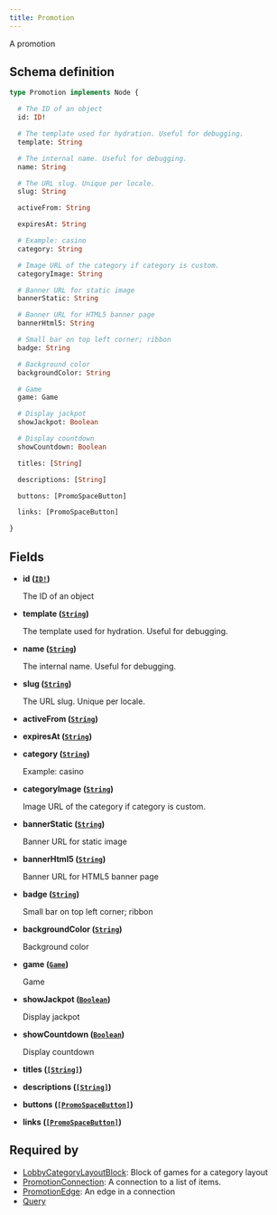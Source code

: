 ```yaml
---
title: Promotion
---
```


A promotion

## Schema definition
```graphql
type Promotion implements Node {

  # The ID of an object
  id: ID!

  # The template used for hydration. Useful for debugging.
  template: String

  # The internal name. Useful for debugging.
  name: String

  # The URL slug. Unique per locale.
  slug: String

  activeFrom: String

  expiresAt: String

  # Example: casino
  category: String

  # Image URL of the category if category is custom.
  categoryImage: String

  # Banner URL for static image
  bannerStatic: String

  # Banner URL for HTML5 banner page
  bannerHtml5: String

  # Small bar on top left corner; ribbon
  badge: String

  # Background color
  backgroundColor: String

  # Game
  game: Game

  # Display jackpot
  showJackpot: Boolean

  # Display countdown
  showCountdown: Boolean

  titles: [String]

  descriptions: [String]

  buttons: [PromoSpaceButton]

  links: [PromoSpaceButton]

}
```

## Fields

* **id ([`ID!`](graphql/schema/id.md))**

  The ID of an object

* **template ([`String`](graphql/schema/string.md))**

  The template used for hydration. Useful for debugging.

* **name ([`String`](graphql/schema/string.md))**

  The internal name. Useful for debugging.

* **slug ([`String`](graphql/schema/string.md))**

  The URL slug. Unique per locale.

* **activeFrom ([`String`](graphql/schema/string.md))**


* **expiresAt ([`String`](graphql/schema/string.md))**


* **category ([`String`](graphql/schema/string.md))**

  Example: casino

* **categoryImage ([`String`](graphql/schema/string.md))**

  Image URL of the category if category is custom.

* **bannerStatic ([`String`](graphql/schema/string.md))**

  Banner URL for static image

* **bannerHtml5 ([`String`](graphql/schema/string.md))**

  Banner URL for HTML5 banner page

* **badge ([`String`](graphql/schema/string.md))**

  Small bar on top left corner; ribbon

* **backgroundColor ([`String`](graphql/schema/string.md))**

  Background color

* **game ([`Game`](graphql/schema/game.md))**

  Game

* **showJackpot ([`Boolean`](graphql/schema/boolean.md))**

  Display jackpot

* **showCountdown ([`Boolean`](graphql/schema/boolean.md))**

  Display countdown

* **titles ([`[String]`](graphql/schema/string.md))**


* **descriptions ([`[String]`](graphql/schema/string.md))**


* **buttons ([`[PromoSpaceButton]`](graphql/schema/promospacebutton.md))**


* **links ([`[PromoSpaceButton]`](graphql/schema/promospacebutton.md))**



## Required by
* [LobbyCategoryLayoutBlock](graphql/schema/lobbycategorylayoutblock.md): Block of games for a category layout
* [PromotionConnection](graphql/schema/promotionconnection.md): A connection to a list of items.
* [PromotionEdge](graphql/schema/promotionedge.md): An edge in a connection
* [Query](graphql/schema/query.md)
